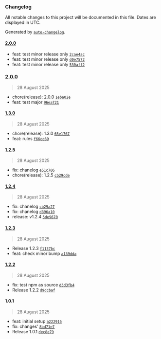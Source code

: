 ### Changelog

All notable changes to this project will be documented in this file. Dates are displayed in UTC.

Generated by [`auto-changelog`](https://github.com/CookPete/auto-changelog).

#### [2.0.0](https://github.com/arshdeep79/release-test/compare/2.0.0...2.0.0)

- feat: test minor release only [`2cae4ac`](https://github.com/arshdeep79/release-test/commit/2cae4ac606eccda9114f59920e3760c0df84d8d5)
- feat: test minor release only [`d0e7572`](https://github.com/arshdeep79/release-test/commit/d0e7572a2d0cc5977e4d81da8f7a4b969dc91b0b)
- feat: test minor release only [`530aff2`](https://github.com/arshdeep79/release-test/commit/530aff229f9876e9c56aafa4b80abd226836040e)

### [2.0.0](https://github.com/arshdeep79/release-test/compare/1.3.0...2.0.0)

> 28 August 2025

- chore(release): 2.0.0 [`1eba02e`](https://github.com/arshdeep79/release-test/commit/1eba02ed25d27e6d5e9d2c50cdeff15abf6e9d94)
- feat: test major [`96ea721`](https://github.com/arshdeep79/release-test/commit/96ea721dc1b94b7e37a9959f150421773f22afe8)

#### [1.3.0](https://github.com/arshdeep79/release-test/compare/1.2.5...1.3.0)

> 28 August 2025

- chore(release): 1.3.0 [`65e1767`](https://github.com/arshdeep79/release-test/commit/65e1767c3a565c119f05fdd0cbccad8bcb319e9a)
- feat: rules [`f66cc69`](https://github.com/arshdeep79/release-test/commit/f66cc6976980caaad361a87e17b717b53896214f)

#### [1.2.5](https://github.com/arshdeep79/release-test/compare/1.2.4...1.2.5)

> 28 August 2025

- fix: chanelog [`e51c706`](https://github.com/arshdeep79/release-test/commit/e51c70673dc78c6f5aa6a2f7121225d2e962fc7e)
- chore(release): 1.2.5 [`cb29cde`](https://github.com/arshdeep79/release-test/commit/cb29cde605651aa500dd424eaf50e9a731b2b744)

#### [1.2.4](https://github.com/arshdeep79/release-test/compare/1.2.3...1.2.4)

> 28 August 2025

- fix: chanelog [`cb29a27`](https://github.com/arshdeep79/release-test/commit/cb29a27c9f9eb7a531cbc991ae9071d08caf30ab)
- fix: chanelog [`d896a10`](https://github.com/arshdeep79/release-test/commit/d896a104c4c8693f4b703c03351af2c109fb2197)
- release: v1.2.4 [`5de9670`](https://github.com/arshdeep79/release-test/commit/5de96704e4e7677b8be9e00a2ddc992611d3041b)

#### [1.2.3](https://github.com/arshdeep79/release-test/compare/1.2.2...1.2.3)

> 28 August 2025

- Release 1.2.3 [`f1137bc`](https://github.com/arshdeep79/release-test/commit/f1137bc42759cd20ab80b5383f917afda34e8227)
- feat: check minor bump [`a139dda`](https://github.com/arshdeep79/release-test/commit/a139dda6bad9dd1e9949def4b51a44681b949463)

#### [1.2.2](https://github.com/arshdeep79/release-test/compare/1.0.1...1.2.2)

> 28 August 2025

- fix: test npm as source [`d3d3fb4`](https://github.com/arshdeep79/release-test/commit/d3d3fb41231514b40bcbd6ec270cd7d3a33c6588)
- Release 1.2.2 [`d9dcbaf`](https://github.com/arshdeep79/release-test/commit/d9dcbafe85ba04ca07e9198a1b0daa005f2c0227)

#### 1.0.1

> 28 August 2025

- feat: initial setup [`a222916`](https://github.com/arshdeep79/release-test/commit/a222916f6e4f69bf43ace064539589e97b1eda0d)
- fix: changes' [`8bd71e7`](https://github.com/arshdeep79/release-test/commit/8bd71e764f16aa10668a3701ea1d4c54823ab4d9)
- Release 1.0.1 [`dec8e79`](https://github.com/arshdeep79/release-test/commit/dec8e791c42a1391ba387a7c387025d3fed7b8ea)
